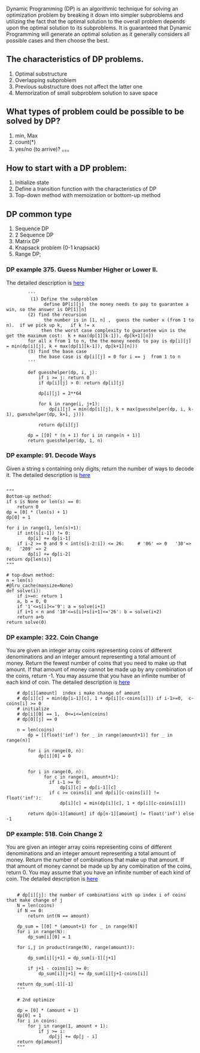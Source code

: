 
Dynamic Programming (DP) is an algorithmic technique for solving an optimization problem by breaking it down into simpler subproblems and utilizing the fact that the optimal solution to the overall problem depends upon the optimal solution to its subproblems. It is guaranteed that Dynamic Programming will generate an optimal solution as it generally considers all possible cases and then choose the best.

## The characteristics of DP problems.

1) Optimal substructure
2) Overlapping subproblem
3) Previous substructure does not affect the latter one
4) Memorization of small subproblem solution to save space


## What types of problem could be possible to be solved by DP?
1) min, Max
2) count(*)
3) yes/no (to arrive)?
。。。


## How to start with a DP problem:
    
1) Initialize state
2) Define a transition function with the characteristics of DP
3) Top-down method with memoization  or bottom-up method 


## DP common type

1) Sequence DP 
2) 2 Sequence DP 
3) Matrix DP 
4) Knapsack problem (0-1 knapsack)
5) Range DP;



### DP example 375. Guess Number Higher or Lower II. 
The detailed description is [<span style="color:blue;"> here </span>](https://leetcode.com/problems/guess-number-higher-or-lower-ii/#/description)


```
        '''
         (1) Define the subproblem
              define DP[i][j]  the money needs to pay to guarantee a win, so the answer is DP[1][n]
        (2) find the recursion
              the number is in [1, n] ,  guess the number x (from 1 to n).  if we pick up k,   if k != x
             then the worst case complexity to guarantee win is the get the maximum cost:  k + max(dp[1][k-1]), dp[k+1][n])
        for all x from 1 to n, the the money needs to pay is dp[i][j] = min(dp[i][j], k + max(dp[1][k-1]), dp[k+1][n]))
        (3) find the base case
            the base case is dp[i][j] = 0 for i == j  from 1 to n
        '''

        def guesshelper(dp, i, j):
            if i >= j: return 0
            if dp[i][j] > 0: return dp[i][j]
            
            dp[i][j] = 2**64
            
            for k in range(i, j+1):            
                dp[i][j] = min(dp[i][j], k + max(guesshelper(dp, i, k-1), guesshelper(dp, k+1, j)))
            
            return dp[i][j]
        
        dp = [[0] * (n + 1) for i in range(n + 1)]
        return guesshelper(dp, 1, n)
```


### DP example: 91. Decode Ways
Given a string s containing only digits, return the number of ways to decode it. 
The detailed description is [<span style="color:blue;"> here </span>](https://leetcode.com/problems/decode-ways/)


```

"""
Bottom-up method:
if s is None or len(s) == 0:
    return 0
dp = [0] * (len(s) + 1)
dp[0] = 1

for i in range(1, len(s)+1):
    if int(s[i-1]) != 0:
        dp[i] += dp[i-1]
    if i-2 >= 0 and 9 < int(s[i-2:i]) <= 26:     # '06' => 0   '30'=> 0;   '209' => 2
        dp[i] += dp[i-2]
return dp[len(s)]
"""

# top-down method:
n = len(s)
#@lru_cache(maxsize=None)
def solve(i):
    if i>=n: return 1
    a, b = 0, 0
    if '1'<=s[i]<='9': a = solve(i+1)
    if i+1 < n and '10'<=s[i]+s[i+1]<='26': b = solve(i+2)
    return a+b
return solve(0)

```


### DP example: 322. Coin Change

You are given an integer array coins representing coins of different denominations and an integer amount representing a total amount of money. Return the fewest number of coins that you need to make up that amount. If that amount of money cannot be made up by any combination of the coins, return -1. You may assume that you have an infinite number of each kind of coin. The detailed description is [<span style="color:blue;"> here </span>](https://leetcode.com/problems/coin-change/) 


```
    # dp[i][amount]  index i make change of amount
    # dp[i][c] = min(dp[i-1][c], 1 + dp[i][c-coins[i]]) if i-1>=0,  c-coins[i] >= 0
    # initialize
    # dp[i][0] == 1,  0<=i<=len(coins)
    # dp[0][j] == 0

    n = len(coins)
        dp = [[float('inf') for _ in range(amount+1)] for _ in range(n)]
              
        for i in range(0, n):
            dp[i][0] = 0

              
        for i in range(0, n):
              for c in range(1, amount+1):
                if i-1 >= 0:
                    dp[i][c] = dp[i-1][c]
                if c >= coins[i] and dp[i][c-coins[i]] != float('inf'):
                    dp[i][c] = min(dp[i][c], 1 + dp[i][c-coins[i]])
        
        return dp[n-1][amount] if dp[n-1][amount] != float('inf') else -1

```


### DP example: 518. Coin Change 2

You are given an integer array coins representing coins of different denominations and an integer amount representing a total amount of money. Return the number of combinations that make up that amount. If that amount of money cannot be made up by any combination of the coins, return 0. You may assume that you have an infinite number of each kind of coin. The detailed description is [<span style="color:blue;"> here </span>](https://leetcode.com/problems/coin-change-2/)  


```

    # dp[i][j]: the number of combinations with up index i of coins that make change of j
    N = len(coins)
    if N == 0: 
        return int(N == amount)
    
    dp_sum = [[0] * (amount+1) for _ in range(N)]
    for i in range(N): 
        dp_sum[i][0] = 1
    
    for i,j in product(range(N), range(amount)):
        
        dp_sum[i][j+1] = dp_sum[i-1][j+1]
        
        if j+1 - coins[i] >= 0:
            dp_sum[i][j+1] += dp_sum[i][j+1-coins[i]]           
                
    return dp_sum[-1][-1]
    """
    
    # 2nd optimize
    
    dp = [0] * (amount + 1)
    dp[0] = 1
    for i in coins:
        for j in range(1, amount + 1):
            if j >= i:
                dp[j] += dp[j - i]
    return dp[amount]
    """

```

